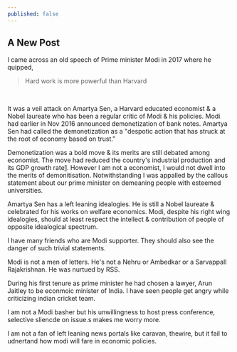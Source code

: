 ```yaml
---
published: false
---
```

## A New Post
I came across an old speech of Prime minister Modi in 2017 where he quipped, 


<blockquote>
Hard work is more powerful than Harvard
</blockquote>
<br>

It was a veil attack on Amartya Sen, a Harvard educated economist & a Nobel laureate who has been a regular critic of Modi & his policies. Modi had earlier in Nov 2016 announced demonetization of bank notes. Amartya Sen had called the demonetization as a "despotic action that has struck at the root of economy based on trust."

Demonetization was a bold move & its merits are still debated among economist. The move had reduced the country's industrial production and its GDP growth rate[1]. However I am not a economist, I would not dwell into the merits of demonitisation. Notwithstanding I was appalled by the callous statement about our prime minister on demeaning people with esteemed universities.

Amartya Sen has a left leaning idealogies. He is still a Nobel laureate & celebrated for his works on welfare economics. Modi, despite his right wing idealogies, should at least respect the intellect & contribution of people of opposite idealogical spectrum. 





[1]: https://www.indiatoday.in/education-today/gk-current-affairs/story/demonetization-gst-slowed-down-gdp-growth-of-india-1123939-2018-01-06


I have many friends who are Modi supporter. They should also see the danger of such trivial statements. 

Modi is not a men of letters. He's not a Nehru or Ambedkar or a SarvappalI Rajakrishnan. He was nurtued by RSS. 

During his first tenure as prime minister he had chosen a lawyer, Arun Jaitley to be econmoic minister of India. I have seen people get angry while criticizing indian cricket team. 

I am not a Modi basher but his unwillingness to host press conference, selective sliencde on issue.s makes me worry more. 

I am not a fan of left leaning news portals like caravan, thewire, but it fail to udnertand how modi will fare in economic policies. 

